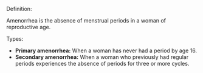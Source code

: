 Definition:

Amenorrhea is the absence of menstrual periods in a woman of reproductive age. 

Types: 

- **Primary amenorrhea:** When a woman has never had a period by age 16.
- **Secondary amenorrhea:** When a woman who previously had regular periods experiences the absence of periods for three or more cycles.